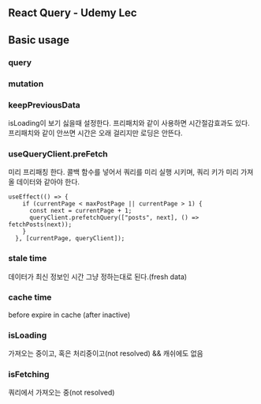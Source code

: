 ## React Query - Udemy Lec

## Basic usage

### query

### mutation

### keepPreviousData

isLoading이 보기 싫을때 설정한다. 프리패치와 같이 사용하면 시간절감효과도 있다.
프리패치와 같이 안쓰면 시간은 오래 걸리지만 로딩은 안뜬다.

### useQueryClient.preFetch

미리 프리패칭 한다. 콜백 함수를 넣어서 쿼리를 미리 실행 시키며, 쿼리 키가 미리 가져올 데이터와 같아야 한다.

```
useEffect(() => {
    if (currentPage < maxPostPage || currentPage > 1) {
      const next = currentPage + 1;
      queryClient.prefetchQuery(["posts", next], () => fetchPosts(next));
    }
  }, [currentPage, queryClient]);
```

### stale time

데이터가 최신 정보인 시간 그냥 정하는대로 된다.(fresh data)

### cache time

before expire in cache (after inactive)

### isLoading

가져오는 중이고, 혹은 처리중이고(not resolved) && 캐쉬에도 없음

### isFetching

쿼리에서 가져오는 중(not resolved)
